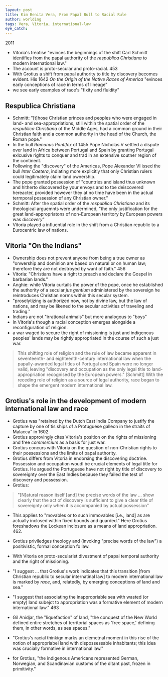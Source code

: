 ```yaml
---
layout: post
title: Kim Benita Vera, From Papal Bull to Racial Rule
author: worlding
tags: Vera, Vitoria, international-law
eye_catch:
---
```

2011

* Vitoria's treatise "evinces the beginnings of the shift Carl Schmitt identifies from the papal authority of the _respublica Christiana_ to modern international law."
* The account is proto-secular and proto-racial. 453
* With Grotius a shift from papal authority to title by discovery becomes evident. His 1642 _On the Origin of the Native Races of America_ "evinces early conceptions of race in terms of lineage"
* we see early examples of race's "fixity and fluidity"

## Respublica Christiana

* Schmitt: "[t]hose Christian princes and peoples who were engaged in land- and sea-appropriations, still within the spatial order of the _respublica Christiana_ of the Middle Ages, had a common ground in their Christian faith and a common authority in the head of the Church, the Roman pope."
* In the bull _Ramanus Pontifex_ of 1455 Pope Nicholas V settled a dispute over land in Africa between Portugal and Spain by granting Portugal exlcusive rights to conquer and trad in an extensive soutner region of the continent.
* Following the "discovery" of the Americas, Pope Alexander VI issed the bull _Inter Caetera_, indiating more explicitly that only Christian rulers could legitimately claim land ownership.
* The pope granted possession of "countries and island thus unknown and hitherto discovered by your envoys and to tbe deiscovered hereacter, provided however they at no time have been in the actual termporal possession of any Christian owner."
* Schmitt: After the spatial order of the _respublica Christiana_ and its theological arguemnts were undermined, "the only justification for the great land-appropriatons of non-European territory by European powers was _discovery_"
* Vitoria played a influential role in the shift from a Christian republic to a Eurocentric law of nations.

## Vitoria "On the Indians"

* Ownership does not prevent anyone from being a true owner as "onwership and dominion are based on natural or on human law; therefore they are not destroyed by want of faith." 456
* Vitoria: "Christians have a right to preach and declare the Gospel in barbarian lands."
* Anghie: while Vitoria curtails the power of the pope, once he established the authority of a secular _jus gentium_ administered by the sovereign he reintroduces Christian norms within this secular system.
* "proselytizing is authorized now, not by divine law, but the law of nations, and may be likened to the secular activities of traveling and trading."
* Indians are not "irrational animals" but more analogous to "boys"
* In Vitoria's though a racial conception emerges alongside a reconfiguration of religion.
* a war waged to secure the right of missioning is just and indigenous peoples' lands may be rightly appropriated in the course of such a just war.
>This shifting role of religion and the rule of law became apparent in seventeenth- and eighteenth-century international law when the papally-awarded legal titles of Portugal and Spain were no longer valid, leaving "discovery and occupation as the only legal title to land-appropriation recognised by the European powers." [Schmitt] With the receding role of religion as a source of legal authority, race began to shape the emergent modern international law.

## Grotius's role in the development of modern international law and race

* Grotius was "retained by the Dutch East India Company to justify  the capture by one of tis ships of a Protuguese galleon in the straits of Malacca" in 1602.
* Grotius approvingly cites Vitoria's position on the rights of missioning and free _commercium_ as a basis for just war.
* Grotius concurs with Vitoria on the question of non-Christian rights to their possessions and the limits of papal authority.
* Grotius differs from Vitoria in endorsing the discovering doctrine. Possession and occupation woudl be crucial elements of legal title for Grotius. He argued the Portuguese have not right by title of discovery to sovereignty over the East Indies because they failed the test of discovery and possession.
* Grotius:
>"[N]atural reason itself [and] the precise words of the law ... show clearly that the act of discovery is sufficient to give a clear title of sovereignty only when it is accompanied by actual possession"
* This applies to "movables or to such immovables [i.e., land] as are actually inclosed within fixed bounds and guarded." Here Grotius foreshadows the Lockean inclosure as a means of land appropriation. 462.
* Grotius priviledges theology and (invoking "precise words of the law") a positivistic, formal conception fo law.
* With Vitoria on proto-secularist divestment of papal temporal authority and the right of missioning.
* "I suggest ... that Grotius's work indicates that this transition [from Christian republic to secular internatinal law] to modern international law is marked by _race_, and, relatedly, by emerging conceptions of land and sea."

* "I suggest that associating the inappropriable sea with wasted (or empty) land subejct to appropriation was a formative element of modern international law." 463

* Gil Anidjar, the "liquefaction" of land, "the conquest of the New World defined entire stretches of territorial spaces as 'free space,' defining them, in other words, as sea spaces."
* "Grotius's racial thinkign marks an elemetnal moment in this rise of the notion of appropriabel land with dispossessable inhabitants; this idea was crucially formative in international law."
* for Grotius, "the indigenous Americans represented German, Norwegian, and Scandinavian customs of the ditant past, frozen in primitivity."
